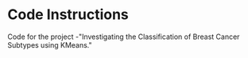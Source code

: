 # Code Instructions

Code for the project -"Investigating the Classification of Breast Cancer Subtypes using KMeans."


